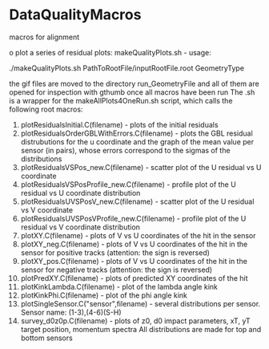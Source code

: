 # DataQualityMacros
macros for alignment

o plot a series of residual plots: makeQualityPlots.sh - usage:

   ./makeQualityPlots.sh PathToRootFile/inputRootFile.root GeometryType
   
   the gif files are moved to the directory run_GeometryFile and all of them are opened for inspection with gthumb once all     macros  have been run
   The .sh is a wrapper for the makeAllPlots4OneRun.sh script, which calls the following root macros:
   1) plotResidualsInitial.C(filename) - plots of the initial residuals
   2) plotResidualsOrderGBLWithErrors.C(filename) - plots the GBL residual distrubutions for the u coordinate and the graph of the mean value per sensor (in pairs), whose errors correspond to the sigmas of the distributions
   3) plotResidualsVSPos_new.C(filename) - scatter plot of the U residual vs U coordinate
   4) plotResidualsVSPosProfile_new.C(filename) - profile plot of the U residual vs U coordinate distribution
   5) plotResidualsUVSPosV_new.C(filename) - scatter plot of the U residual vs V coordinate
   6) plotResidualsUVSPosVProfile_new.C(filename) - profile plot of the U residual vs V coordinate distribution
   7) plotXY.C(filename) - plots of V vs U coordinates of the hit in the sensor
   8) plotXY_neg.C(filename) - plots of V vs U coordinates of the hit in the sensor for positive tracks (attention: the sign is reversed)
   9) plotXY_pos.C(filename) - plots of V vs U coordinates of the hit in the sensor for negative tracks (attention: the sign is reversed)
   10) plotPredXY.C(filename) - plots of predicted XY coordinates of the hit
   11) plotKinkLambda.C(filename) - plot of the lambda angle kink
   12) plotKinkPhi.C(filename) - plot of the phi angle kink
   13) plotSingleSensor.C("sensor",filename) - several distributions per sensor. Sensor name: (1-3),(4-6)(S-H)
   14) survey_d0z0p.C(filename) - plots of z0, d0 impact parameters, xT, yT target position, momentum spectra
   All distributions are made for top and bottom sensors

